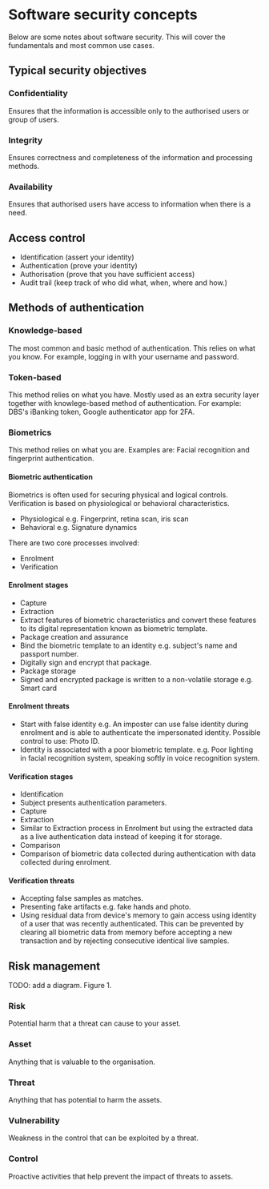 # Software security concepts

Below are some notes about software security. This will cover the fundamentals and most common use cases.

## Typical security objectives

### Confidentiality
Ensures that the information is accessible only to the authorised users or group of users.

### Integrity
Ensures correctness and completeness of the information and processing methods.

### Availability
Ensures that authorised users have access to information when there is a need.

## Access control

- Identification (assert your identity)
- Authentication (prove your identity) 
- Authorisation (prove that you have sufficient access)
- Audit trail (keep track of who did what, when, where and how.)

## Methods of authentication

### Knowledge-based
The most common and basic method of authentication. This relies on what you know. For example, logging in with your username and password. 

### Token-based
This method relies on what you have. Mostly used as an extra security layer together with knowlege-based method of authentication. For example: DBS's iBanking token, Google authenticator app for 2FA.

### Biometrics
This method relies on what you are. Examples are: Facial recognition and fingerprint authentication.

#### Biometric authentication

Biometrics is often used for securing physical and logical controls.
Verification is based on physiological or behavioral characteristics.

- Physiological e.g. Fingerprint, retina scan, iris scan
- Behavioral e.g. Signature dynamics

There are two core processes involved:

- Enrolment
- Verification

#### Enrolment stages
- Capture
- Extraction
 - Extract features of biometric characteristics and convert these features to its digital representation known as biometric template.
- Package creation and assurance
 - Bind the biometric template to an identity e.g. subject's name and passport number.
 - Digitally sign and encrypt that package.
- Package storage
 - Signed and encrypted package is written to a non-volatile storage e.g. Smart card

#### Enrolment threats
- Start with false identity e.g. An imposter can use false identity during enrolment and is able to authenticate the impersonated identity. Possible control to use: Photo ID. 
- Identity is associated with a poor biometric template. e.g. Poor lighting in facial recognition system, speaking softly in voice recognition system.

#### Verification stages

- Identification
 - Subject presents authentication parameters.
- Capture
- Extraction
 - Similar to Extraction process in Enrolment but using the extracted data as a live authentication data instead of keeping it for storage.
- Comparison 
 - Comparison of biometric data collected during authentication with data collected during enrolment.

#### Verification threats
- Accepting false samples as matches.
- Presenting fake artifacts e.g. fake hands and photo.
- Using residual data from device's memory to gain access using identity of a user that was recently authenticated. This can be prevented by clearing all biometric data from memory before accepting a new transaction and by rejecting consecutive identical live samples.


## Risk management

TODO: add a diagram. Figure 1.

### Risk
Potential harm that a threat can cause to your asset.

### Asset
Anything that is valuable to the organisation.

### Threat
Anything that has potential to harm the assets.

### Vulnerability
Weakness in the control that can be exploited by a threat.

### Control
Proactive activities that help prevent the impact of threats to assets.



 
